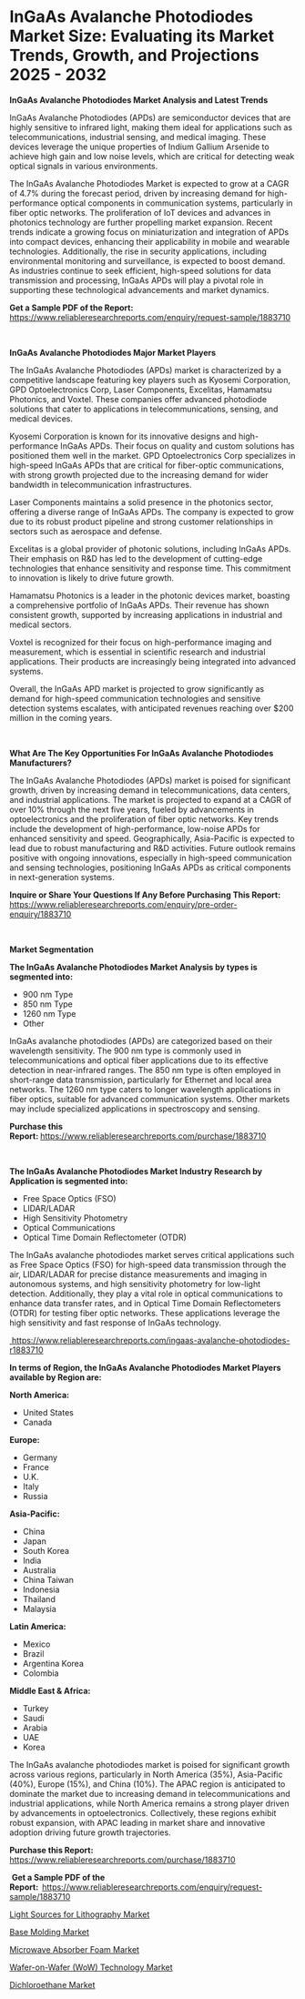 <p><h1>InGaAs Avalanche Photodiodes Market Size: Evaluating its Market Trends, Growth, and Projections 2025 - 2032</h1></p><p><strong>InGaAs Avalanche Photodiodes Market Analysis and Latest Trends</strong></p>
<p><p>InGaAs Avalanche Photodiodes (APDs) are semiconductor devices that are highly sensitive to infrared light, making them ideal for applications such as telecommunications, industrial sensing, and medical imaging. These devices leverage the unique properties of Indium Gallium Arsenide to achieve high gain and low noise levels, which are critical for detecting weak optical signals in various environments.</p><p>The InGaAs Avalanche Photodiodes Market is expected to grow at a CAGR of 4.7% during the forecast period, driven by increasing demand for high-performance optical components in communication systems, particularly in fiber optic networks. The proliferation of IoT devices and advances in photonics technology are further propelling market expansion. Recent trends indicate a growing focus on miniaturization and integration of APDs into compact devices, enhancing their applicability in mobile and wearable technologies. Additionally, the rise in security applications, including environmental monitoring and surveillance, is expected to boost demand. As industries continue to seek efficient, high-speed solutions for data transmission and processing, InGaAs APDs will play a pivotal role in supporting these technological advancements and market dynamics.</p></p>
<p><strong>Get a Sample PDF of the Report:&nbsp;</strong> <a href="https://www.reliableresearchreports.com/enquiry/request-sample/1883710?utm_campaign=11&utm_medium=2&utm_source=Github&utm_content=ia&utm_term=13022025&utm_id=ingaas-avalanche-photodiodes">https://www.reliableresearchreports.com/enquiry/request-sample/1883710</a></p>
<p>&nbsp;</p>
<p><strong>InGaAs Avalanche Photodiodes Major Market Players</strong></p>
<p><p>The InGaAs Avalanche Photodiodes (APDs) market is characterized by a competitive landscape featuring key players such as Kyosemi Corporation, GPD Optoelectronics Corp, Laser Components, Excelitas, Hamamatsu Photonics, and Voxtel. These companies offer advanced photodiode solutions that cater to applications in telecommunications, sensing, and medical devices.</p><p>Kyosemi Corporation is known for its innovative designs and high-performance InGaAs APDs. Their focus on quality and custom solutions has positioned them well in the market. GPD Optoelectronics Corp specializes in high-speed InGaAs APDs that are critical for fiber-optic communications, with strong growth projected due to the increasing demand for wider bandwidth in telecommunication infrastructures.</p><p>Laser Components maintains a solid presence in the photonics sector, offering a diverse range of InGaAs APDs. The company is expected to grow due to its robust product pipeline and strong customer relationships in sectors such as aerospace and defense.</p><p>Excelitas is a global provider of photonic solutions, including InGaAs APDs. Their emphasis on R&D has led to the development of cutting-edge technologies that enhance sensitivity and response time. This commitment to innovation is likely to drive future growth.</p><p>Hamamatsu Photonics is a leader in the photonic devices market, boasting a comprehensive portfolio of InGaAs APDs. Their revenue has shown consistent growth, supported by increasing applications in industrial and medical sectors.</p><p>Voxtel is recognized for their focus on high-performance imaging and measurement, which is essential in scientific research and industrial applications. Their products are increasingly being integrated into advanced systems.</p><p>Overall, the InGaAs APD market is projected to grow significantly as demand for high-speed communication technologies and sensitive detection systems escalates, with anticipated revenues reaching over $200 million in the coming years.</p></p>
<p>&nbsp;</p>
<p><strong>What Are The Key Opportunities For InGaAs Avalanche Photodiodes Manufacturers?</strong></p>
<p><p>The InGaAs Avalanche Photodiodes (APDs) market is poised for significant growth, driven by increasing demand in telecommunications, data centers, and industrial applications. The market is projected to expand at a CAGR of over 10% through the next five years, fueled by advancements in optoelectronics and the proliferation of fiber optic networks. Key trends include the development of high-performance, low-noise APDs for enhanced sensitivity and speed. Geographically, Asia-Pacific is expected to lead due to robust manufacturing and R&D activities. Future outlook remains positive with ongoing innovations, especially in high-speed communication and sensing technologies, positioning InGaAs APDs as critical components in next-generation systems.</p></p>
<p><strong>Inquire or Share Your Questions If Any Before Purchasing This Report:</strong> <a href="https://www.reliableresearchreports.com/enquiry/pre-order-enquiry/1883710?utm_campaign=11&utm_medium=2&utm_source=Github&utm_content=ia&utm_term=13022025&utm_id=ingaas-avalanche-photodiodes">https://www.reliableresearchreports.com/enquiry/pre-order-enquiry/1883710</a></p>
<p>&nbsp;</p>
<p><strong>Market Segmentation</strong></p>
<p><strong>The InGaAs Avalanche Photodiodes Market Analysis by types is segmented into:</strong></p>
<p><ul><li>900 nm Type</li><li>850 nm Type</li><li>1260 nm Type</li><li>Other</li></ul></p>
<p><p>InGaAs avalanche photodiodes (APDs) are categorized based on their wavelength sensitivity. The 900 nm type is commonly used in telecommunications and optical fiber applications due to its effective detection in near-infrared ranges. The 850 nm type is often employed in short-range data transmission, particularly for Ethernet and local area networks. The 1260 nm type caters to longer wavelength applications in fiber optics, suitable for advanced communication systems. Other markets may include specialized applications in spectroscopy and sensing.</p></p>
<p><strong>Purchase this Report:&nbsp;</strong><a href="https://www.reliableresearchreports.com/purchase/1883710?utm_campaign=11&utm_medium=2&utm_source=Github&utm_content=ia&utm_term=13022025&utm_id=ingaas-avalanche-photodiodes">https://www.reliableresearchreports.com/purchase/1883710</a></p>
<p>&nbsp;</p>
<p><strong>The InGaAs Avalanche Photodiodes Market Industry Research by Application is segmented into:</strong></p>
<p><ul><li>Free Space Optics (FSO)</li><li>LIDAR/LADAR</li><li>High Sensitivity Photometry</li><li>Optical Communications</li><li>Optical Time Domain Reflectometer (OTDR)</li></ul></p>
<p><p>The InGaAs avalanche photodiodes market serves critical applications such as Free Space Optics (FSO) for high-speed data transmission through the air, LIDAR/LADAR for precise distance measurements and imaging in autonomous systems, and high sensitivity photometry for low-light detection. Additionally, they play a vital role in optical communications to enhance data transfer rates, and in Optical Time Domain Reflectometers (OTDR) for testing fiber optic networks. These applications leverage the high sensitivity and fast response of InGaAs technology.</p></p>
<p><a href="https://www.reliableresearchreports.com/ingaas-avalanche-photodiodes-r1883710?utm_campaign=11&utm_medium=2&utm_source=Github&utm_content=ia&utm_term=13022025&utm_id=ingaas-avalanche-photodiodes">&nbsp;https://www.reliableresearchreports.com/ingaas-avalanche-photodiodes-r1883710</a></p>
<p><strong>In terms of Region, the InGaAs Avalanche Photodiodes Market Players available by Region are:</strong></p>
<p>
    <p> <strong> North America: </strong>
        <ul>
            <li>United States</li>
            <li>Canada</li>
        </ul>
        </p> 
    <p> <strong> Europe: </strong>
        <ul>
            <li>Germany</li>
            <li>France</li>
            <li>U.K.</li>
            <li>Italy</li>
            <li>Russia</li>
        </ul>
        </p> 
    <p> <strong> Asia-Pacific: </strong>
        <ul>
            <li>China</li>
            <li>Japan</li>
            <li>South Korea</li>
            <li>India</li>
            <li>Australia</li>
            <li>China Taiwan</li>
            <li>Indonesia</li>
            <li>Thailand</li>
            <li>Malaysia</li>
        </ul>
        </p> 
    <p> <strong> Latin America: </strong>
        <ul>
            <li>Mexico</li>
            <li>Brazil</li>
            <li>Argentina Korea</li>
            <li>Colombia</li>
        </ul>
        </p> 
    <p> <strong> Middle East & Africa: </strong>
        <ul>
            <li>Turkey</li>
            <li>Saudi</li>
            <li>Arabia</li>
            <li>UAE</li>
            <li>Korea</li>
        </ul>
    </p>
    </p>
<p><p>The InGaAs avalanche photodiodes market is poised for significant growth across various regions, particularly in North America (35%), Asia-Pacific (40%), Europe (15%), and China (10%). The APAC region is anticipated to dominate the market due to increasing demand in telecommunications and industrial applications, while North America remains a strong player driven by advancements in optoelectronics. Collectively, these regions exhibit robust expansion, with APAC leading in market share and innovative adoption driving future growth trajectories.</p></p>
<p><strong>Purchase this Report: </strong><a href="https://www.reliableresearchreports.com/purchase/1883710?utm_campaign=11&utm_medium=2&utm_source=Github&utm_content=ia&utm_term=13022025&utm_id=ingaas-avalanche-photodiodes">https://www.reliableresearchreports.com/purchase/1883710</a></p>
<p>&nbsp;<strong>Get a Sample PDF of the Report:&nbsp;&nbsp;</strong><a href="https://www.reliableresearchreports.com/enquiry/request-sample/1883710?utm_campaign=11&utm_medium=2&utm_source=Github&utm_content=ia&utm_term=13022025&utm_id=ingaas-avalanche-photodiodes">https://www.reliableresearchreports.com/enquiry/request-sample/1883710</a></p>
<p><strong></strong></p>
<p><p><a href="https://github.com/waverlyam689/Market-Research-Report-List-1/blob/main/light-sources-for-lithography-market.md?utm_campaign=11&utm_medium=2&utm_source=Github&utm_content=ia&utm_term=13022025&utm_id=ingaas-avalanche-photodiodes">Light Sources for Lithography Market</a></p><p><a href="https://www.linkedin.com/pulse/market-drivers-projections-base-molding-2025-2032-steady-wp6we?utm_campaign=11&utm_medium=2&utm_source=Github&utm_content=ia&utm_term=13022025&utm_id=ingaas-avalanche-photodiodes">Base Molding Market</a></p><p><a href="https://www.linkedin.com/pulse/global-microwave-absorber-foam-market-analysis-trends-3qhge?utm_campaign=11&utm_medium=2&utm_source=Github&utm_content=ia&utm_term=13022025&utm_id=ingaas-avalanche-photodiodes">Microwave Absorber Foam Market</a></p><p><a href="https://github.com/barnickclara79/Market-Research-Report-List-1/blob/main/wafer-on-wafer-wow-technology-market.md?utm_campaign=11&utm_medium=2&utm_source=Github&utm_content=ia&utm_term=13022025&utm_id=ingaas-avalanche-photodiodes">Wafer-on-Wafer (WoW) Technology Market</a></p><p><a href="https://www.linkedin.com/pulse/dichloroethane-market-analysis-report-key-growth-factors-tgnqe?utm_campaign=11&utm_medium=2&utm_source=Github&utm_content=ia&utm_term=13022025&utm_id=ingaas-avalanche-photodiodes">Dichloroethane Market</a></p></p>